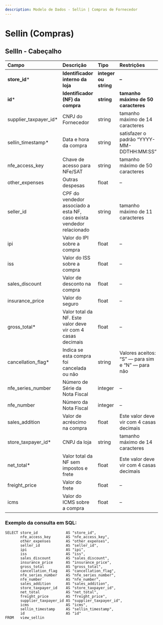 ```yaml
---
description: Modelo de Dados - Sellin | Compras de Fornecedor
---
```


# Sellin \(Compras\)

## SellIn - Cabeçalho   <a id="sellin---cabe&#xE7;alho"></a>

| Campo | Descrição | Tipo | Restrições | Exemplo |
| :--- | :--- | :--- | :--- | :--- |
| **store\_id**\* | **Identificador interno da loja** | **integer ou string** | **–** | **1** |
| **id**\* | **Identificador \(NF\) da compra** | **string** | **tamanho máximo de 50 caracteres** | **“RCNTH345987”** |
| supplier\_taxpayer\_id\* | CNPJ do Fornecedor | string | tamanho máximo de 14 caracteres | “14463765000172” |
| sellin\_timestamp\* | Data e hora da compra | string | satisfazer o padrão “YYYY-MM-DDTHH:MM:SS” | “2017-08-20T14:55:08” |
| nfe\_access\_key | Chave de acesso para NFe/SAT | string | tamanho máximo de 50 caracteres | “NFe31170901704848000164550020000018481058491134” |
| other\_expenses | Outras despesas | float | – | 1.99 |
| seller\_id | CPF do vendedor associado a esta NF, caso exista vendedor relacionado | string | tamanho máximo de 11 caracteres | “RCNTH345987” |
| ipi | Valor do IPI sobre a compra | float | – | 1.87 |
| iss | Valor do ISS sobre a compra | float | – | 1.01 |
| sales\_discount | Valor de desconto na compra | float | – | 5.99 |
| insurance\_price | Valor do seguro | float | – | 2.0 |
| gross\_total\* | Valor total da NF. Este valor deve vir com 4 casas decimais | float | – | 5.99 |
| cancellation\_flag\* | Indica se esta compra foi cancelada ou não | string | Valores aceitos: “S” — para sim e “N” — para não | “S” |
| nfe\_series\_number | Número de Série da Nota Fiscal | integer | – | 1 |
| nfe\_number | Número da Nota Fiscal | integer | – | 1267232 |
| sales\_addition | Valor de acréscimo na compra | float | Este valor deve vir com 4 casas decimais | 4.55 |
| store\_taxpayer\_id\* | CNPJ da loja | string | tamanho máximo de 14 caracteres | “14463765000100” |
| net\_total\* | Valor total da NF sem impostos e frete | float | Este valor deve vir com 4 casas decimais | 4.99 |
| freight\_price | Valor do frete | float | – | 1.0 |
| icms | Valor do ICMS sobre a compra | float | – | 2.9 |

### Exemplo da consulta em SQL:

```text
SELECT store_id             AS "store_id", 
       nfe_access_key       AS "nfe_access_key", 
       other_expenses       AS "other_expenses", 
       seller_id            AS "seller_id", 
       ipi                  AS "ipi", 
       iss                  AS "iss", 
       sales_discount       AS "sales_discount", 
       insurance_price      AS "insurance_price", 
       gross_total          AS "gross_total", 
       cancellation_flag    AS "cancellation_flag", 
       nfe_series_number    AS "nfe_series_number", 
       nfe_number           AS "nfe_number", 
       sales_addition       AS "sales_addition", 
       store_taxpayer_id    AS "store_taxpayer_id", 
       net_total            AS "net_total", 
       freight_price        AS "freight_price", 
       supplier_taxpayer_id AS "supplier_taxpayer_id", 
       icms                 AS "icms", 
       sellin_timestamp     AS "sellin_timestamp", 
       id                   AS "id" 
FROM   view_sellin
```

<!--stackedit_data:
eyJoaXN0b3J5IjpbLTE4MjQxNzc5MjRdfQ==
-->